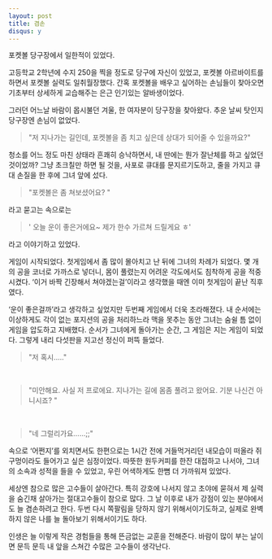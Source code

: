 ```yaml
---
layout: post
title: 겸손
disqus: y
---
```


포켓볼 당구장에서 일한적이 있었다. 

고등학교 2학년에 수지 250을 찍을 정도로 당구에 자신이 있었고, 포켓볼 아르바이트를 하면서 포켓볼 실력도 일취월장했다. 간혹 포켓볼을 배우고 싶어하는 손님들이 찾아오면 기초부터 상세하게 교습해주는 은근 인기있는 알바생이었다. 

그러던 어느날 바람이 몹시불던 겨울, 한 여자분이 당구장을 찾아왔다. 추운 날씨 탓인지 당구장엔 손님이 없었다. 

>"저 지나가는 길인데, 포켓볼을 좀 치고 싶은데 상대가 되어줄 수 있을까요?"

청소를 어느 정도 마친 상태라 흔쾌히 승낙하면서, 내 딴에는 뭔가 잘난체를 하고 싶었던 것이었까? 그냥 초크칠만 하면 될 것을, 사포로 큐대를 문지르기도하고, 줄을 가지고 큐대 손질을 한 후에 그녀 앞에 섰다. 

>"포켓볼은 좀 쳐보셨어요? " 

라고 묻고는 속으로는 

>' 오늘 운이 좋은거에요~ 제가 한수 가르쳐 드릴게요 ㅎ' 

라고 이야기하고 있었다. 

게임이 시작되었다. 첫게임에서 좀 많이 몰아치고 난 뒤에 그녀의 차례가 되었다. 몇 개의 공을 코너로 가까스로 넣더니, 몸이 풀렸는지 어려운 각도에서도 침착하게 공을 적중시켰다. ‘이거 바짝 긴장해서 쳐야겠는걸’이라고 생각했을 때엔 이미 첫게임이 끝난 직후였다. 

‘운이 좋은걸까’라고 생각하고 싶었지만 두번째 게임에서 더욱 초라해졌다.  내 순서에는 이상하게도 각이 없는 포지션의 공을 처리하느라 맥을 못추는 동안 그녀는 숨쉴 틈 없이 게임을 압도하고 지배했다.  순서가 그녀에게 돌아가는 순간, 그 게임은 지는 게임이 되었다. 그렇게 내리 다섯판을 지고선 정신이 퍼뜩 들었다. 

>"저 혹시....."
</br>

>"미안해요. 사실 저 프로에요. 지나가는 길에 몸좀 풀려고 왔어요. 기분 나신건 아니시죠? "
</br>

>"네 그럴리가요......;;"

속으로 ‘어쩐지’를 외치면서도 한편으로는 1시간 전에 거들먹거리던 내모습이 떠올라 쥐구멍이라도 들어가고 싶은 심정이었다. 따뜻한 원두커피를 한잔 대접하고 나서야, 그녀의 소속과 성적을 들을 수 있었고, 우린 어색하게도 한뼘 더 가까워져 있었다. 


세상엔 참으로 많은 고수들이 살아간다. 특히 강호에 나서지 않고 초야에 묻혀서 제 실력을 숨긴채 살아가는 절대고수들이 참으로 많다. 그 날 이후로 내가 강점이 있는 분야에서도 늘 겸손하려고 한다. 두번 다시 쪽팔림을 당하지 않기 위해서이기도하고, 실제로 완벽하지 않은 나를 늘 돌아보기 위해서이기도 하다. 

인생은 늘 이렇게 작은 경험들을 통해 뜬금없는 교훈을 전해준다. 바람이 많이 부는 날이면 문득 문득 내 앞을 스쳐간 수많은 고수들이 생각난다. 